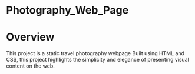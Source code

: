 # Photography_Web_Page
# Overview
This project is a static travel photography webpage 
Built using HTML and CSS, this project highlights the simplicity and elegance of presenting visual content on the web.
